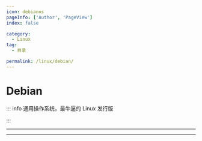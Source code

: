 ```yaml
---
icon: debianos
pageInfo: ['Author', 'PageView']
index: false

category:
  - Linux
tag:
  - 目录

permalink: /linux/debian/
---
```


# Debian

::: info 通用操作系统，最牛逼的 Linux 发行版

:::

---

<Catalog base='/linux/debian/' />

---
